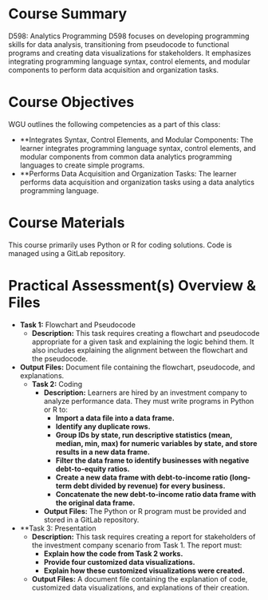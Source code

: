 # Course Summary
D598: Analytics Programming D598 focuses on developing programming skills for data analysis, transitioning from pseudocode to functional programs and creating data visualizations for stakeholders. It emphasizes integrating programming language syntax, control elements, and modular components to perform data acquisition and organization tasks.
# Course Objectives 
WGU outlines the following competencies as a part of this class:
- **Integrates Syntax, Control Elements, and Modular Components: The learner integrates programming language syntax, control elements, and modular components from common data analytics programming languages to create simple programs.
- **Performs Data Acquisition and Organization Tasks: The learner performs data acquisition and organization tasks using a data analytics programming language.
# Course Materials 
This course primarily uses Python or R for coding solutions. Code is managed using a GitLab repository.
# Practical Assessment(s) Overview & Files
- **Task 1:** Flowchart and Pseudocode
    - **Description:** This task requires creating a flowchart and pseudocode appropriate for a given task and explaining the logic behind them. It also includes explaining the alignment between the flowchart and the pseudocode.
- **Output Files:** Document file containing the flowchart, pseudocode, and explanations.
  - **Task 2:** Coding
    - **Description:** Learners are hired by an investment company to analyze performance data. They must write programs in Python or R to:
        - **Import a data file into a data frame.**
        - **Identify any duplicate rows.**
        - **Group IDs by state, run descriptive statistics (mean, median, min, max) for numeric variables by state, and store results in a new data frame.**
        - **Filter the data frame to identify businesses with negative debt-to-equity ratios.**
        - **Create a new data frame with debt-to-income ratio (long-term debt divided by revenue) for every business.**
        - **Concatenate the new debt-to-income ratio data frame with the original data frame.**
    - **Output Files:** The Python or R program must be provided and stored in a GitLab repository.
- **Task 3: Presentation
    - **Description:** This task requires creating a report for stakeholders of the investment company scenario from Task 1. The report must:
        - **Explain how the code from Task 2 works.**
        - **Provide four customized data visualizations.**
        - **Explain how these customized visualizations were created.**
    - **Output Files:** A document file containing the explanation of code, customized data visualizations, and explanations of their creation.
